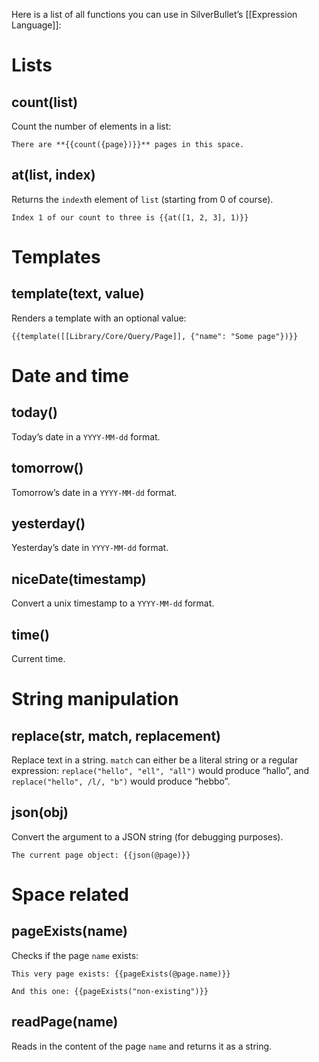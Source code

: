 Here is a list of all functions you can use in SilverBullet’s [[Expression Language]]:

# Lists
## count(list)
Count the number of elements in a list:

```template
There are **{{count({page})}}** pages in this space.
```

## at(list, index)
Returns the `index`th element of `list` (starting from 0 of course).

```template
Index 1 of our count to three is {{at([1, 2, 3], 1)}}
```

# Templates
## template(text, value)
Renders a template with an optional value:

```template
{{template([[Library/Core/Query/Page]], {"name": "Some page"})}}
```


# Date and time
## today()
Today’s date in a `YYYY-MM-dd` format.

## tomorrow()
Tomorrow’s date in a `YYYY-MM-dd` format.

## yesterday()
Yesterday’s date in `YYYY-MM-dd` format.

## niceDate(timestamp)
Convert a unix timestamp to a `YYYY-MM-dd` format.

## time()
Current time.

# String manipulation
## replace(str, match, replacement)
Replace text in a string. `match` can either be a literal string or a regular expression: `replace("hello", "ell", "all")` would produce “hallo”, and `replace("hello", /l/, "b")` would produce “hebbo”.

## json(obj)
Convert the argument to a JSON string (for debugging purposes).

```template
The current page object: {{json(@page)}}
```

# Space related
## pageExists(name)
Checks if the page `name` exists:

```template
This very page exists: {{pageExists(@page.name)}}

And this one: {{pageExists("non-existing")}}
```

## readPage(name)
Reads in the content of the page `name` and returns it as a string.